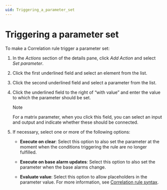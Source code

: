 ```yaml
---
uid: Triggering_a_parameter_set
---
```


# Triggering a parameter set

To make a Correlation rule trigger a parameter set:

1. In the *Actions* section of the details pane, click *Add Action* and select *Set parameter*.

1. Click the first underlined field and select an element from the list.

1. Click the second underlined field and select a parameter from the list.

1. Click the underlined field to the right of “with value” and enter the value to which the parameter should be set.

   > [!NOTE]
   > For a matrix parameter, when you click this field, you can select an input and output and indicate whether these should be connected.

1. If necessary, select one or more of the following options:

   - **Execute on clear**: Select this option to also set the parameter at the moment when the conditions triggering the rule are no longer fulfilled.

   - **Execute on base alarm updates**: Select this option to also set the parameter when the base alarms change.

   - **Evaluate value**: Select this option to allow placeholders in the parameter value. For more information, see [Correlation rule syntax](xref:Correlation_rule_syntax).
